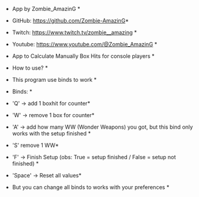 * App by Zombie_AmazinG *
* GitHub: https://github.com/Zombie-AmazinG*
* Twitch: https://www.twitch.tv/zombie__amazing *
* Youtube: https://www.youtube.com/@Zombie_AmazinG *
* App to Calculate Manually Box Hits for console players *

* How to use? *
* This program use binds to work *

* Binds: *
* 'Q' -> add 1 boxhit for counter*
* 'W' -> remove 1 box for counter*
* 'A' -> add how many WW (Wonder Weapons) you got, but this bind only works with the setup finished *
* 'S' remove 1 WW*
* 'F' -> Finish Setup (obs: True = setup finished / False = setup not finished) *
* 'Space' -> Reset all values*

* But you can change all binds to works with your preferences *